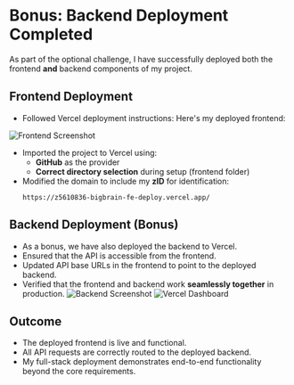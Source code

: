 # Bonus: Backend Deployment Completed

As part of the optional challenge, I have successfully deployed both the frontend **and** backend components of my project.

##  Frontend Deployment

- Followed Vercel deployment instructions:
 Here's my deployed frontend:

![Frontend Screenshot](./assets/frontend.jpeg)
  - Imported the project to Vercel using:
    - **GitHub** as the provider
    - **Correct directory selection** during setup (frontend folder)
  - Modified the domain to include my **zID** for identification:
    ```
    https://z5610836-bigbrain-fe-deploy.vercel.app/
    ```

## Backend Deployment (Bonus)

- As a bonus, we have also deployed the backend to Vercel.
- Ensured that the API is accessible from the frontend.
- Updated API base URLs in the frontend to point to the deployed backend.
- Verified that the frontend and backend work **seamlessly together** in production.
![Backend Screenshot](./assets/backend.jpeg)
![Vercel Dashboard](./assets/vercel-dashboard.jpeg)
## Outcome

- The deployed frontend is live and functional.
- All API requests are correctly routed to the deployed backend.
- My full-stack deployment demonstrates end-to-end functionality beyond the core requirements.